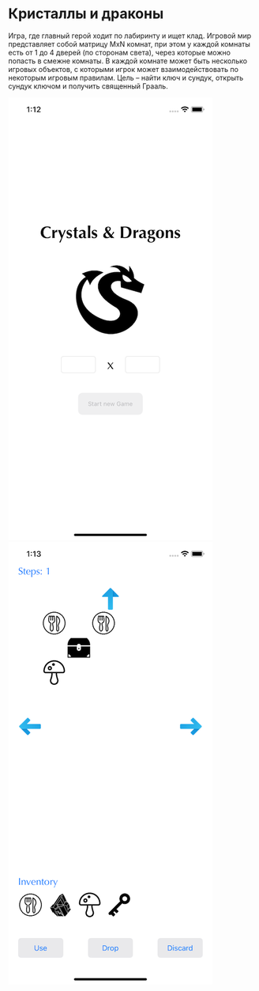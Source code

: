 #  Кристаллы и драконы
    
Игра, где главный герой ходит по лабиринту и ищет клад. Игровой мир представляет собой матрицу MxN комнат, 
при этом у каждой комнаты есть от 1 до 4 дверей (по сторонам света), через которые можно попасть в смежне комнаты. 
В каждой комнате может быть несколько игровых объектов, с которыми игрок может взаимодействовать по некоторым 
игровым правилам. Цель – найти ключ и сундук, открыть сундук ключом и получить священный Грааль.
    
![alt text](Screenshots/ScreenShot1.png "")​
![alt text](Screenshots/ScreenShot2.png "")​
